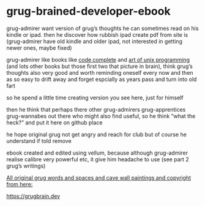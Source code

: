 # grug-brained-developer-ebook
 
grug-admirer want version of grug’s thoughts he can sometimes read on his kindle or ipad. then he discover how rubbish ipad create pdf from site is (grug-admirer have old kindle and older ipad, not interested in getting newer ones, maybe fixed)

grug-admirer like books like [code complete](https://en.wikipedia.org/wiki/Code_Complete) and [art of unix programming](https://en.wikipedia.org/wiki/The_Art_of_Unix_Programming) (and lots other books but those first two that picture in brain), think grug’s thoughts also very good and worth reminding oneself every now and then as so easy to drift away and forget espcially as years pass and turn into old fart

so he spend a little time creating version you see here, just for himself

then he think that perhaps there other grug-admirers grug-apprentices grug-wannabes out there who might also find useful, so he think “what the heck?” and put it here on github place

he hope original grug not get angry and reach for club but of course he understand if told remove

ebook created and edited using vellum, because although grug-admirer realise calibre very powerful etc, it give him headache to use (see part 2 grug’s writings)

[All original grug words and spaces and cave wall paintings and copyright from here:](https://grugbrain.dev)

https://grugbrain.dev

